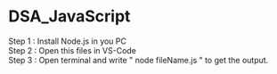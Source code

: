 # DSA_JavaScript
Step 1 : Install Node.js in you PC                                                                                                                                                                                      
Step 2 : Open this files in VS-Code                                                                                                                                                                                     
Step 3 : Open terminal and write " node fileName.js " to get the output.
